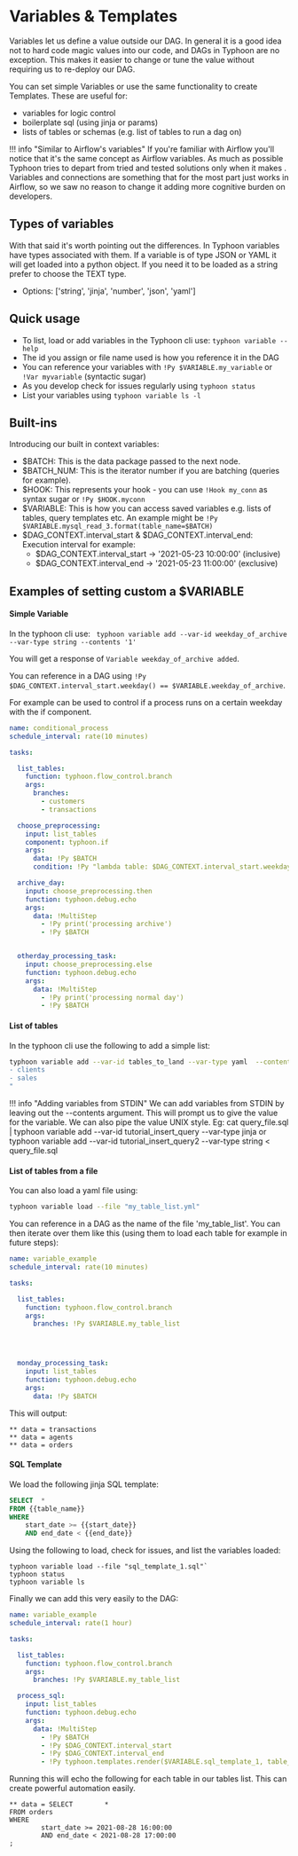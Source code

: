 # Variables & Templates 

Variables let us define a value outside our DAG. In general it is a good idea not to hard code magic values into our code, and DAGs in Typhoon are no exception. This makes it easier to change or tune the value without requiring us to re-deploy our DAG.

You can set simple Variables or use the same functionality to create Templates. These are useful for:

- variables for logic control 
- boilerplate sql (using jinja or params)
- lists of tables or schemas (e.g. list of tables to run a dag on)

!!! info "Similar to Airflow's variables"
If you're familiar with Airflow you'll notice that it's the same concept as Airflow variables. As much as possible Typhoon tries to depart from tried and tested solutions only when it makes . Variables and connections are something that for the most part just works in Airflow, so we saw no reason to change it adding more cognitive burden on developers.

## Types of variables

With that said it's worth pointing out the differences. In Typhoon variables have types associated with them. If a variable is of type JSON or YAML it will get loaded into a python object. If you need it to be loaded as a string prefer to choose the TEXT type.

  - Options:    ['string', 'jinja', 'number', 'json', 'yaml']

## Quick usage

- To list, load or add  variables in the Typhoon cli use:
    `typhoon variable --help`
- The id you assign or file name used is how you reference it in the DAG
- You can reference your variables with `!Py $VARIABLE.my_variable` or `!Var myvariable` (syntactic sugar)
- As you develop check for issues regularly using `typhoon status`
- List your variables using `typhoon variable ls -l`

## Built-ins

Introducing our built in context variables:

- $BATCH:    This is the data package passed to the next node.
- $BATCH_NUM:    This is the iterator number if you are batching (queries for example).
- $HOOK:    This represents your hook - you can use `!Hook my_conn` as syntax sugar or `!Py $HOOK.myconn`
- $VARIABLE:    This is how you can access saved variables e.g. lists of tables, query templates etc. An example might be `!Py $VARIABLE.mysql_read_3.format(table_name=$BATCH)`
- $DAG_CONTEXT.interval_start & $DAG_CONTEXT.interval_end:     Execution interval for example:
    - $DAG_CONTEXT.interval_start → '2021-05-23 10:00:00'     (inclusive)
    - $DAG_CONTEXT.interval_end → '2021-05-23 11:00:00'     (exclusive)
    
## Examples of setting custom a $VARIABLE

#### Simple Variable

In the typhoon cli use:
` typhoon variable add --var-id weekday_of_archive --var-type string --contents '1'`

You will get a response of `Variable weekday_of_archive added`.

You can reference in a DAG using `!Py $DAG_CONTEXT.interval_start.weekday() == $VARIABLE.weekday_of_archive`.

For example can be used to control if a process runs on a certain weekday with the if component. 

```yaml
name: conditional_process
schedule_interval: rate(10 minutes)

tasks:

  list_tables:
    function: typhoon.flow_control.branch
    args:
      branches: 
        - customers
        - transactions      

  choose_preprocessing:
    input: list_tables
    component: typhoon.if
    args:
      data: !Py $BATCH
      condition: !Py "lambda table: $DAG_CONTEXT.interval_start.weekday() == $VARIABLE.weekday_of_archive"

  archive_day:
    input: choose_preprocessing.then
    function: typhoon.debug.echo
    args:
      data: !MultiStep
        - !Py print('processing archive')
        - !Py $BATCH


  otherday_processing_task:
    input: choose_preprocessing.else
    function: typhoon.debug.echo
    args:
      data: !MultiStep
        - !Py print('processing normal day')
        - !Py $BATCH

```

#### List of tables

In the typhoon cli use the following to add a simple list: 
```bash
typhoon variable add --var-id tables_to_land --var-type yaml  --contents "
- clients
- sales
"
```

!!! info "Adding variables from STDIN"
We can add variables from STDIN by leaving out the --contents argument. This will prompt us to give the value for the variable. We can also pipe the value UNIX style. Eg: cat query_file.sql | typhoon variable add --var-id tutorial_insert_query --var-type jinja or typhoon variable add --var-id tutorial_insert_query2 --var-type string < query_file.sql


#### List of tables from a file

You can also load a yaml file using:  

```bash
typhoon variable load --file "my_table_list.yml"
```

You can reference in a DAG as the name of the file 'my_table_list'. You can then iterate over them like this (using them to load each table for example in future steps):

```yaml
name: variable_example
schedule_interval: rate(10 minutes)

tasks:

  list_tables:
    function: typhoon.flow_control.branch
    args:
      branches: !Py $VARIABLE.my_table_list




  monday_processing_task:
    input: list_tables
    function: typhoon.debug.echo
    args:
      data: !Py $BATCH
```
This will output:

```text
** data = transactions
** data = agents
** data = orders
```

#### SQL Template

We load the following jinja SQL template:
```SQL
SELECT 	* 
FROM {{table_name}}
WHERE 
	start_date >= {{start_date}}
	AND end_date < {{end_date}}
```
Using the following to load, check for issues, and list the variables loaded: 
```
typhoon variable load --file "sql_template_1.sql"`
typhoon status
typhoon variable ls
```

Finally we can add this very easily to the DAG:
```yaml
name: variable_example
schedule_interval: rate(1 hour)

tasks:

  list_tables:
    function: typhoon.flow_control.branch
    args:
      branches: !Py $VARIABLE.my_table_list

  process_sql:
    input: list_tables
    function: typhoon.debug.echo
    args:
      data: !MultiStep
        - !Py $BATCH
        - !Py $DAG_CONTEXT.interval_start
        - !Py $DAG_CONTEXT.interval_end
        - !Py typhoon.templates.render($VARIABLE.sql_template_1, table_name=$1, start_date=$2, end_date=$3)
```

Running this will echo the following for each table in our tables list. This can create powerful automation easily. 
```text
** data = SELECT        *
FROM orders
WHERE
        start_date >= 2021-08-28 16:00:00
        AND end_date < 2021-08-28 17:00:00
;
```

